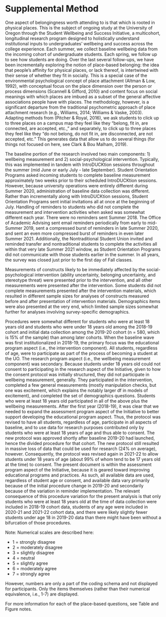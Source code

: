 # Supplemental Method

One aspect of belongingness worth attending to is that which is rooted in physical places. This is the
subject of ongoing study at the University of Oregon through the Student Wellbeing and Success
Initiative, a multicohort, longitudinal research program designed to holistically understand institutional
inputs to undergraduates’ wellbeing and success across the college experience. Each summer, we collect
baseline wellbeing data from the incoming cohort of undergraduate students. Each spring, we follow up
to see how students are doing. Over the last several follow-ups, we have been incrementally exploring
the notion of place-based belonging: the idea that people’s affinity for physical places, or lack thereof, is
intertwined with their sense of whether they fit in socially. This is a special case of the environmental
psychological concept of place attachment (Altman & Low, 1992), with conceptual focus on the place
dimension over the person or process dimensions (Scannell & Gifford, 2010) and content focus on social
meanings with which places are imbued as a subset of the general affective associations people have
with places. The methodology, however, is a significant departure from the traditional psychometric
approach of place attachment research (e.g., Williams, 2014; Williams & Vaske, 2003). Adapting
methods from (Pitcher & Royal, 2016), we ask students to click up to three places on a campus map they
feel like they “belong, fit in, are connected, are accepted, etc.,” and separately, to click up to three
places they feel like they “do not belong, do not fit in, are disconnected, are not accepted, etc.” This
generates data that allow us to do several things (for things not focused on here, see Clark & Bou
Malham, 2019).


The baseline portion of the research involved two main components: 1) wellbeing measurement and 2) social-psychological intervention. Typically, this was implemented in tandem with IntroDUCKtion sessions throughout the summer (mid June or early July - late September). Student Orientation Programs asked incoming students to complete baseline measurement approximately two weeks prior to their scheduled IntroDUCKtion sessions. However, because university operations were entirely different during Summer 2020, administration of baseline data collection was different. Rather than incrementally along with IntroDUCKtion sessions, Student Orientation Programs sent initial invitations all at once at the beginning of July. Handling of reminders to students who did not complete the measurement and intervention activities when asked was somewhat different each year. There were no reminders sent Summer 2018. The Office of Academic Advising sent email reminders periodically from early to mid-Summer 2019, sent a compressed burst of reminders in late Summer 2020, and sent an even more compressed burst of reminders in even later Summer 2021. Additionally, the Nontraditional Student Union invited and reminded transfer and nontraditional students to complete the activities all within that very late Summer 2021 window, as Student Orientation Programs did not communicate with those students earlier in the summer. In all years, the survey was closed just prior to the first day of Fall classes.

Measurements of constructs likely to be immediately affected by the social-psychological intervention (ability uncertainty, belonging uncertainty, and stereotype threat) were presented prior to the intervention, and all other measurements were presented after the intervention. Some students did not complete measurements presented after the intervention materials, which resulted in different sample sizes for analyses of constructs measured before and after presentation of intervention materials. Demographics items were also presented at the very end, which limited sample sizes somewhat further for analyses involving survey-specific demographics.

Procedures were somewhat different for students who were at least 18 years old and students who were under 18 years old among the 2018-19 cohort and initial data collection among the 2019-20 cohort (n = 580, which is 15% of the sample) than among later cohorts. When the baseline wave was first institutionalized in 2018-19, the primary focus was the educational program aspect (i.e., the intervention component). All students, regardless of age, were to participate as part of the process of becoming a student at the UO. The research program aspect (i.e., the wellbeing measurement component) was secondary. Because students under 18 years old could not consent to participating in the research aspect of the Initiative, given to how the consent protocol was initially structured, they did not participate in wellbeing measurement, generally. They participated in the intervention, completed a few general measurements (mostly manipulation checks, but one was excitement, which explains the notably larger df in models of excitement), and completed the set of demographics questions. Students who were at least 18 years old participated in all of the above plus the wellbeing measurements. After the first year (2018-19), it was clear that we needed to expand the assessment program aspect of the Initiative to better support developing the educational program aspect. Thus, the protocol was revised to have all students, regardless of age, participate in all aspects of baseline, and to use data for research purposes contributed only by students who were at least 18 years of age and thus able to consent. The new protocol was approved shortly after baseline 2019-20 had launched, hence the divided procedure for that cohort. The new protocol still resulted in massive loss of data that could be used for research (24% on average), however. Consequently, the protocol was revised again in 2021-22 to allow students under 18 years of age (about 99% of whom tend to be 17 years old at the time) to consent. The present document is within the assessment program aspect of the Initiative, because it is geared toward improving educational programs and practices. As such, all available data are used, regardless of student age or consent, and available data vary primarily because of the initial procedure change in 2019-20 and secondarily because of the variation in reminder implementation. The relevant consequence of this procedure variation for the present analysis is that only students who were at least 18 years old at the time of data collection were included in 2018-19 cohort data, students of any age were included in 2020-21 and 2021-22 cohort data, and there were likely slightly fewer students under age 18 in 2019-20 data than there might have been without a bifurcation of those procedures.

Note: Numerical scales are described here:

* 1 = strongly disagree
* 2 = moderately disagree
* 3 = slightly disagree
* 4 = neutral
* 5 = slightly agree
* 6 = moderately agree
* 7 = strongly agree

However, numbers are only a part of the coding schema and not displayed for participants. Only the items themselves (rather than their numerical equivalence, i.e., 1-7) are displayed.

For more information for each of the place-based questions, see Table and Figure notes.